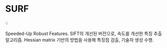 # SURF

<aside>
💡

Speeded-Up Robust Features.
SIFT의 개선된 버전으로, 속도를 개선한 특징 추출 알고리즘.
Hessian matrix 기반의 방법을 사용해 특징점 검출, 기술자 생성 수행.

</aside>